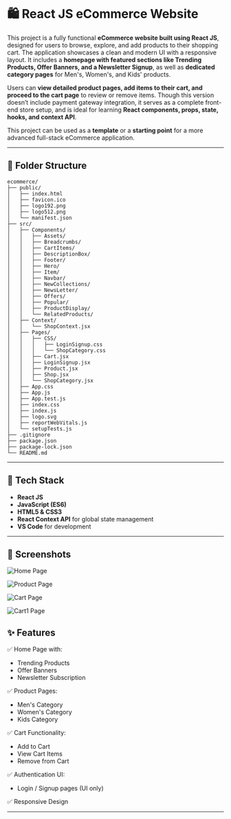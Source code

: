 # 🛍️ React JS eCommerce Website

This project is a fully functional **eCommerce website built using React JS**, designed for users to browse, explore, and add products to their shopping cart. The application showcases a clean and modern UI with a responsive layout. It includes a **homepage with featured sections like Trending Products, Offer Banners, and a Newsletter Signup**, as well as **dedicated category pages** for Men's, Women's, and Kids' products.

Users can **view detailed product pages, add items to their cart, and proceed to the cart page** to review or remove items. Though this version doesn’t include payment gateway integration, it serves as a complete front-end store setup, and is ideal for learning **React components, props, state, hooks, and context API**.

This project can be used as a **template** or a **starting point** for a more advanced full-stack eCommerce application.

---
## 📁 Folder Structure

```
ecommerce/
├── public/
│   ├── index.html
│   ├── favicon.ico
│   ├── logo192.png
│   ├── logo512.png
│   └── manifest.json
├── src/
│   ├── Components/
│   │   ├── Assets/
│   │   ├── Breadcrumbs/
│   │   ├── CartItems/
│   │   ├── DescriptionBox/
│   │   ├── Footer/
│   │   ├── Hero/
│   │   ├── Item/
│   │   ├── Navbar/
│   │   ├── NewCollections/
│   │   ├── NewsLetter/
│   │   ├── Offers/
│   │   ├── Popular/
│   │   ├── ProductDisplay/
│   │   └── RelatedProducts/
│   ├── Context/
│   │   └── ShopContext.jsx
│   ├── Pages/
│   │   ├── CSS/
│   │   │   ├── LoginSignup.css
│   │   │   └── ShopCategory.css
│   │   ├── Cart.jsx
│   │   ├── LoginSignup.jsx
│   │   ├── Product.jsx
│   │   ├── Shop.jsx
│   │   └── ShopCategory.jsx
│   ├── App.css
│   ├── App.js
│   ├── App.test.js
│   ├── index.css
│   ├── index.js
│   ├── logo.svg
│   ├── reportWebVitals.js
│   └── setupTests.js
├── .gitignore
├── package.json
├── package-lock.json
└── README.md
```

---

## 🧰 Tech Stack

- **React JS**
- **JavaScript (ES6)**
- **HTML5 & CSS3**
- **React Context API** for global state management
- **VS Code** for development

---

## 📸 Screenshots

![Home Page](./preview.png)

![Product Page](./preview1.png)

![Cart Page](./preview2.png)

![Cart1 Page](./preview3.png)

## ✨ Features

✅ Home Page with:
- Trending Products
- Offer Banners
- Newsletter Subscription

✅ Product Pages:
- Men's Category
- Women's Category
- Kids Category

✅ Cart Functionality:
- Add to Cart
- View Cart Items
- Remove from Cart

✅ Authentication UI:
- Login / Signup pages (UI only)

✅ Responsive Design

---

